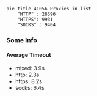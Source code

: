 
```mermaid
pie title 41056 Proxies in list
    "HTTP" : 28396
    "HTTPS": 9931
    "SOCKS" : 9404
```

### Some Info
#### Average Timeout

- mixed: 3.9s
- http: 2.3s
- https: 8.2s
- socks: 6.4s